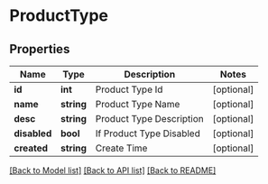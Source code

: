 # ProductType

## Properties
Name | Type | Description | Notes
------------ | ------------- | ------------- | -------------
**id** | **int** | Product Type Id | [optional] 
**name** | **string** | Product Type Name | [optional] 
**desc** | **string** | Product Type Description | [optional] 
**disabled** | **bool** | If Product Type Disabled | [optional] 
**created** | **string** | Create Time | [optional] 

[[Back to Model list]](../README.md#documentation-for-models) [[Back to API list]](../README.md#documentation-for-api-endpoints) [[Back to README]](../README.md)


